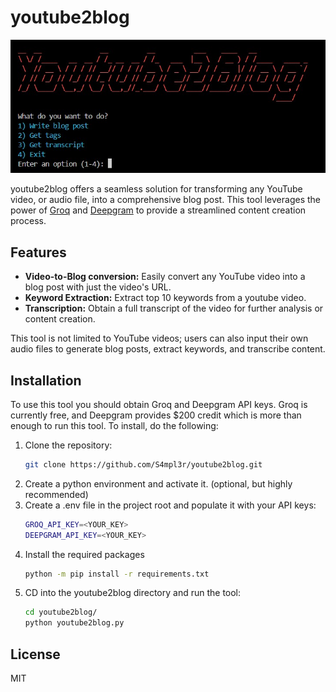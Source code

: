 # youtube2blog

![screenshot](https://github.com/S4mpl3r/youtube2blog/blob/main/assets/screenshot.jpg)

youtube2blog offers a seamless solution for transforming any YouTube video, or audio file, into a comprehensive blog post. This tool leverages the power of [Groq](https://groq.com) and [Deepgram](https://deepgram.com) to provide a streamlined content creation process.

## Features
- **Video-to-Blog conversion:** Easily convert any YouTube video into a blog post with just the video's URL.
- **Keyword Extraction:** Extract top 10 keywords from a youtube video.
- **Transcription:** Obtain a full transcript of the video for further analysis or content creation.

This tool is not limited to YouTube videos; users can also input their own audio files to generate blog posts, extract keywords, and transcribe content.

## Installation
To use this tool you should obtain Groq and Deepgram API keys. Groq is currently free, and Deepgram provides $200 credit which is more than enough to run this tool.
To install, do the following:
1. Clone the repository:
   ```bash
   git clone https://github.com/S4mpl3r/youtube2blog.git
   ```
2. Create a python environment and activate it. (optional, but highly recommended)
3. Create a .env file in the project root and populate it with your API keys:
   ```bash
   GROQ_API_KEY=<YOUR_KEY>
   DEEPGRAM_API_KEY=<YOUR_KEY>
   ```
3. Install the required packages
   ```bash
   python -m pip install -r requirements.txt
   ```
4. CD into the youtube2blog directory and run the tool:
   ```bash
   cd youtube2blog/
   python youtube2blog.py
   ```

## License
MIT
